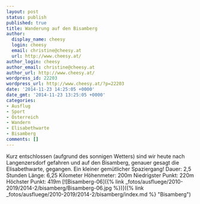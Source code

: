 ```yaml
---
layout: post
status: publish
published: true
title: Wanderung auf den Bisamberg
author:
  display_name: cheesy
  login: cheesy
  email: christine@cheesy.at
  url: http://www.cheesy.at/
author_login: cheesy
author_email: christine@cheesy.at
author_url: http://www.cheesy.at/
wordpress_id: 22203
wordpress_url: http://www.cheesy.at/?p=22203
date: '2014-11-23 14:25:05 +0000'
date_gmt: '2014-11-23 13:25:05 +0000'
categories:
- Ausflug
- Sport
- Österreich
- Wandern
- Elisabethwarte
- Bisamberg
comments: []
---
```

Kurz entschlossen (aufgrund des sonnigen Wetters) sind wir heute nach Langenzersdorf gefahren und auf den Bisamberg, genauer gesagt die Elisabethwarte, gegangen. Ein kleiner gemütlicher Spaziergang!
Dauer: 2,5 Stunden
Länge: 6,25 Kilometer
Höhenmeter: 200m
Niedrigster Punkt: 220m
Höchster Punkt: 419m
[![Bisamberg-06]({% link _fotos/ausfluege/2010-2019/2014-2/bisamberg/Bisamberg-06.jpg %})]({% link _fotos/ausfluege/2010-2019/2014-2/bisamberg/index.md %} "Bisamberg")
